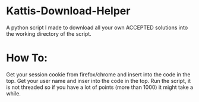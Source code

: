 # Kattis-Download-Helper
A python script I made to download all your own ACCEPTED solutions into the working directory of the script. 

# How To:
Get your session cookie from firefox/chrome and insert into the code in the top.
Get your user name and inser into the code in the top.
Run the script, it is not threaded so if you have a lot of points (more than 1000) it might take a while.